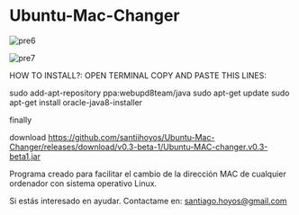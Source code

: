 # Ubuntu-Mac-Changer

![pre6](https://cloud.githubusercontent.com/assets/10730150/7221382/358266c6-e6e9-11e4-9b7c-d002ec5b288b.jpg)

![pre7](https://cloud.githubusercontent.com/assets/10730150/7221384/3955a01a-e6e9-11e4-9b02-f70311f64478.jpg)

HOW TO INSTALL?: OPEN TERMINAL COPY AND PASTE THIS LINES:

  sudo add-apt-repository ppa:webupd8team/java
  sudo apt-get update
  sudo apt-get install oracle-java8-installer

finally

  download https://github.com/santiihoyos/Ubuntu-Mac-Changer/releases/download/v0.3-beta-1/Ubuntu-MAC-changer.v0.3-beta1.jar


Programa creado para facilitar el cambio de la dirección MAC de cualquier ordenador con sistema operativo Linux.

Si estás interesado en ayudar. Contactame en: santiago.hoyos@gmail.com
